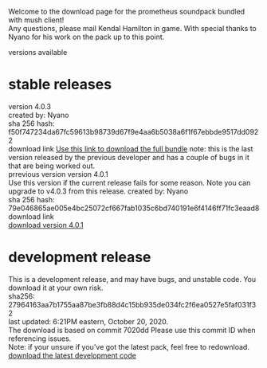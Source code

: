 <html>
<head>
<title>
The mush client prometheus sound pack download centre.
</title>
</head>
<body>
<P>Welcome to the download page for the prometheus soundpack bundled with mush client!
<br>
Any questions, please mail Kendal Hamilton in game.
With special thanks to Nyano for his work on the pack up to this point.
</P>
<P>
versions available<br>
 <h1>stable releases</h1>
 version 4.0.3<br>
created by: Nyano<br>
sha 256 hash: f50f747234da67fc59613b98739d67f9e4aa6b5038a6f1f67ebbde9517dd0922<br>
download link
<a href="promo-mushclient-bundle403.zip">Use this link to download the full bundle</a>
note: this is the last version released by the previous developer and has a couple of bugs in it that are being worked out.<br>
prrevious version version 4.0.1<br>
Use this version if the current release fails for some reason. Note you can upgrade to v4.0.3 from this release.
created by: Nyano<br>
sha 256 hash: 79e046865ae005e4bc25072cf667fab1035c6bd740191e6f4146ff71fc3eaad8<br>
download link<br>
<a href="promo-mushclient-bundle401.zip">download version 4.0.1</a><br>
<h1>development release</h1>
<P>This is a development   release, and may have bugs, and unstable code. You download it at your own risk.<br>
sha256: 27964163aa7b1755aa87be3fb88d4c15bb935de034fc2f6ea0527e5faf031f32<br>
last updated: 6:21PM eastern, October 20, 2020.<br>
The download is based on commit 7020dd
Please use this commit ID when referencing issues.<br>
Note: if your unsure if you've got the latest pack, feel free to redownload.<br>
<a href="prometheus-dev.zip">download the latest development code</a>
</P>
</body>
</html>